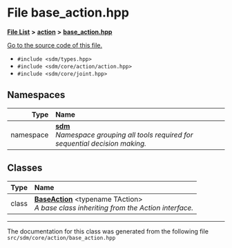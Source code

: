 
# File base\_action.hpp

<link rel="stylesheet" href="https://cdnjs.cloudflare.com/ajax/libs/KaTeX/0.5.1/katex.min.css">
<link rel="stylesheet" href="https://cdn.jsdelivr.net/github-markdown-css/2.2.1/github-markdown.css"/>



[**File List**](files.md) **>** [**action**](dir_da22f131ef310b227029eb4cfbb3e75b.md) **>** [**base\_action.hpp**](base__action_8hpp.md)

[Go to the source code of this file.](base__action_8hpp_source.md)



* `#include <sdm/types.hpp>`
* `#include <sdm/core/action/action.hpp>`
* `#include <sdm/core/joint.hpp>`









## Namespaces

| Type | Name |
| ---: | :--- |
| namespace | [**sdm**](namespacesdm.md) <br>_Namespace grouping all tools required for sequential decision making._  |

## Classes

| Type | Name |
| ---: | :--- |
| class | [**BaseAction**](classsdm_1_1BaseAction.md) &lt;typename TAction&gt;<br>_A base class inheriting from the Action interface._  |














------------------------------
The documentation for this class was generated from the following file `src/sdm/core/action/base_action.hpp`